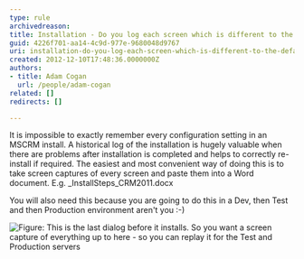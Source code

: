 ```yaml
---
type: rule
archivedreason: 
title: Installation - Do you log each screen which is different to the default?
guid: 4226f701-aa14-4c9d-977e-9680048d9767
uri: installation-do-you-log-each-screen-which-is-different-to-the-default
created: 2012-12-10T17:48:36.0000000Z
authors:
- title: Adam Cogan
  url: /people/adam-cogan
related: []
redirects: []

---
```


It is impossible to exactly remember every configuration setting in an MSCRM install. A historical log of the installation is hugely valuable when there are problems after installation is completed and helps to correctly re-install if required. The easiest and most convenient way of doing this is to take screen captures of every screen and paste them into a Word document. E.g. \_InstallSteps\_CRM2011.docx

<!--endintro-->

You will also need this because you are going to do this in a Dev, then Test and then Production environment aren't you :-)

![Figure: This is the last dialog before it installs. So you want a screen capture of everything up to here - so you can replay it for the Test and Production servers](CRM-screen.jpg)
